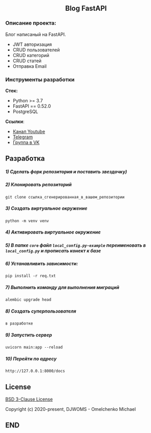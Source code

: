 <h2 align="center">Blog FastAPI</h2>


### Описание проекта:
Блог написаный на FastAPI.
- JWT авторизация
- CRUD пользователей
- CRUD категорий
- CRUD статей
- Отправка Email

### Инструменты разработки

**Стек:**
- Python >= 3.7
- FastAPI == 0.52.0
- PostgreSQL

**Ссылки**:
- [Канал Youtube](https://www.youtube.com/channel/UC_hPYclmFCIENpMUHpPY8FQ?view_as=subscriber)
- [Telegram](https://t.me/trueDjangoChannel)
- [Группа в VK](https://vk.com/djangochannel)

## Разработка

##### 1) Сделать форк репозитория и поставить звездочку)

##### 2) Клонировать репозиторий

    git clone ссылка_сгенерированная_в_вашем_репозитории

##### 3) Создать виртуальное окружение

    python -m venv venv
    
##### 4) Активировать виртуальное окружение

##### 5) В папке `core` файл `local_config.py-example` переименовать в `local_config.py` и прописать конект к базе

##### 6) Устанавливить зависимости:

    pip install -r req.txt

##### 7) Выполнить команду для выполнения миграций

    alembic upgrade head
    
##### 8) Создать суперпользователя

    в разработке
    
##### 9) Запустить сервер

    uvicorn main:app --reload
    
##### 10) Перейти по адресу

    http://127.0.0.1:8000/docs
    
## License

[BSD 3-Clause License](https://opensource.org/licenses/BSD-3-Clause)

Copyright (c) 2020-present, DJWOMS - Omelchenko Michael

## END



